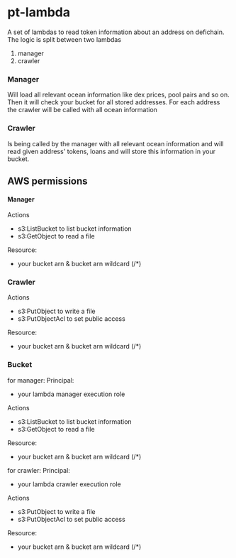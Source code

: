 # pt-lambda
A set of lambdas to read token information about an address on defichain.
The logic is split between two lambdas
1. manager
2. crawler

### Manager
Will load all relevant ocean information like dex prices, pool pairs and so on. Then it will check your bucket for all stored addresses.
For each address the crawler will be called with all ocean information

### Crawler
Is being called by the manager with all relevant ocean information and will read given address' tokens, loans and will store this information in your bucket.

## AWS permissions
#### Manager

Actions
- s3:ListBucket to list bucket information
- s3:GetObject to read a file

Resource:
- your bucket arn & bucket arn wildcard (/*)
### Crawler

Actions
- s3:PutObject to write a file
- s3:PutObjectAcl to set public access

Resource:
- your bucket arn & bucket arn wildcard (/*)


### Bucket
for manager:
Principal:
- your lambda manager execution role

Actions
- s3:ListBucket to list bucket information
- s3:GetObject to read a file

Resource:
- your bucket arn & bucket arn wildcard (/*)

for crawler:
Principal:
- your lambda crawler execution role

Actions
- s3:PutObject to write a file
- s3:PutObjectAcl to set public access

Resource:
- your bucket arn & bucket arn wildcard (/*)
